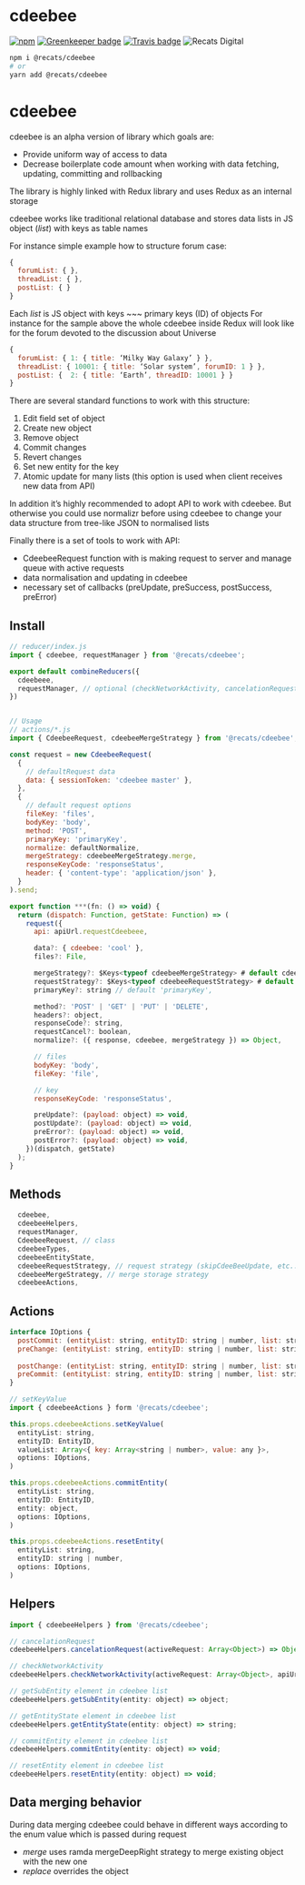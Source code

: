 # cdeebee

[![npm](https://img.shields.io/npm/v/@recats/cdeebee.svg)](https://www.npmjs.com/package/@recats/cdeebee)
[![Greenkeeper badge](https://badges.greenkeeper.io/recats/cdeebee.svg)](https://greenkeeper.io/)
[![Travis badge](https://travis-ci.com/recats/cdeebee.svg?branch=master)](https://travis-ci.com/recats/cdeebee)
![Recats Digital](https://img.shields.io/badge/recats-digital-1abc9c.svg?style=flat)

```sh
npm i @recats/cdeebee
# or
yarn add @recats/cdeebee
```
# cdeebee
cdeebee is an alpha version of library which goals are:
- Provide uniform way of access to data
- Decrease boilerplate code amount when working with data fetching, updating, committing and rollbacking

The library is highly linked with Redux library and uses Redux as an internal storage

cdeebee works like traditional relational database and stores data lists in JS object (*list*) with keys as table names

For instance simple example how to structure forum case:
```js
{
  forumList: { },
  threadList: { },
  postList: { }
}
```

Each *list* is JS object with keys ~~~ primary keys (ID) of objects
For instance for the sample above the whole cdeebee inside Redux will look like for the forum devoted to the discussion about Universe
```js
{
  forumList: { 1: { title: ‘Milky Way Galaxy’ } },
  threadList: { 10001: { title: ‘Solar system’, forumID: 1 } },
  postList: {  2: { title: ‘Earth’, threadID: 10001 } }
}

```

There are several standard functions to work with this structure:
1. Edit field set of object
2. Create new object
3. Remove object
4. Commit changes
5. Revert changes
6. Set new entity for the key
7. Atomic update for many lists (this option is used when client receives new data from API)

In addition it’s highly recommended to adopt API to work with cdeebee. But otherwise you could use normalizr before using cdeebee to change your data structure from tree-like JSON to normalised lists

Finally there is a set of tools to work with API:
- CdeebeeRequest function with is making request to server and manage queue with active requests
- data normalisation and updating in cdeebee
- necessary set of callbacks (preUpdate, preSuccess, postSuccess, preError)

## Install
```js
// reducer/index.js
import { cdeebee, requestManager } from '@recats/cdeebee';

export default combineReducers({
  cdeebeee,
  requestManager, // optional (checkNetworkActivity, cancelationRequest)
})


// Usage
// actions/*.js
import { CdeebeeRequest, cdeebeeMergeStrategy } from '@recats/cdeebee';

const request = new CdeebeeRequest(
  {
    // defaultRequest data
    data: { sessionToken: 'cdeebee master' },
  },
  {
    // default request options
    fileKey: 'files',
    bodyKey: 'body',
    method: 'POST',
    primaryKey: 'primaryKey',
    normalize: defaultNormalize,
    mergeStrategy: cdeebeeMergeStrategy.merge,
    responseKeyCode: 'responseStatus',
    header: { 'content-type': 'application/json' },
  }
).send;

export function ***(fn: () => void) {
  return (dispatch: Function, getState: Function) => (
    request({
      api: apiUrl.requestCdeebeee,

      data?: { cdeebee: 'cool' },
      files?: File,

      mergeStrategy?: $Keys<typeof cdeebeeMergeStrategy> # default cdeebeeMergeStrategy.merge,
      requestStrategy?: $Keys<typeof cdeebeeRequestStrategy> # default undefined,
      primaryKey?: string // default 'primaryKey',

      method?: 'POST' | 'GET' | 'PUT' | 'DELETE',
      headers?: object,
      responseCode?: string,
      requestCancel?: boolean,
      normalize?: ({ response, cdeebee, mergeStrategy }) => Object,

      // files
      bodyKey: 'body',
      fileKey: 'file',

      // key
      responseKeyCode: 'responseStatus',

      preUpdate?: (payload: object) => void,
      postUpdate?: (payload: object) => void,
      preError?: (payload: object) => void,
      postError?: (payload: object) => void,
    })(dispatch, getState)
  );
}
```

## Methods
```js
  cdeebee,
  cdeebeeHelpers,
  requestManager,
  CdeebeeRequest, // class
  cdeebeeTypes,
  cdeebeeEntityState,
  cdeebeeRequestStrategy, // request strategy (skipCdeeBeeUpdate, etc...)
  cdeebeeMergeStrategy, // merge storage strategy
  cdeebeeActions,
```


## Actions
```js
interface IOptions {
  postCommit: (entityList: string, entityID: string | number, list: string, dispatch: Function, getState: Function) => void;
  preChange: (entityList: string, entityID: string | number, list: string, dispatch: Function, getState: Function) => void;
  
  postChange: (entityList: string, entityID: string | number, list: string, dispatch: Function, getState: Function) => void;
  preCommit: (entityList: string, entityID: string | number, list: string, dispatch: Function, getState: Function) => void;
}

// setKeyValue
import { cdeebeeActions } form '@recats/cdeebee';

this.props.cdeebeeActions.setKeyValue(
  entityList: string,
  entityID: EntityID,
  valueList: Array<{ key: Array<string | number>, value: any }>,
  options: IOptions,
)

this.props.cdeebeeActions.commitEntity(
  entityList: string,
  entityID: EntityID,
  entity: object,
  options: IOptions,
)

this.props.cdeebeeActions.resetEntity(
  entityList: string,
  entityID: string | number,
  options: IOptions,
)
```

## Helpers
```js
import { cdeebeeHelpers } from '@recats/cdeebee';

// cancelationRequest
cdeebeeHelpers.cancelationRequest(activeRequest: Array<Object>) => Object;

// checkNetworkActivity
cdeebeeHelpers.checkNetworkActivity(activeRequest: Array<Object>, apiUrl: string | Array<string>) => boolean;

// getSubEntity element in cdeebee list
cdeebeeHelpers.getSubEntity(entity: object) => object;

// getEntityState element in cdeebee list
cdeebeeHelpers.getEntityState(entity: object) => string;

// commitEntity element in cdeebee list
cdeebeeHelpers.commitEntity(entity: object) => void;

// resetEntity element in cdeebee list
cdeebeeHelpers.resetEntity(entity: object) => void;
```

## Data merging behavior
During data merging cdeebee could behave in different ways according to the enum value which is passed during request

- *merge* uses ramda mergeDeepRight strategy to merge existing object with the new one
- *replace* overrides the object
